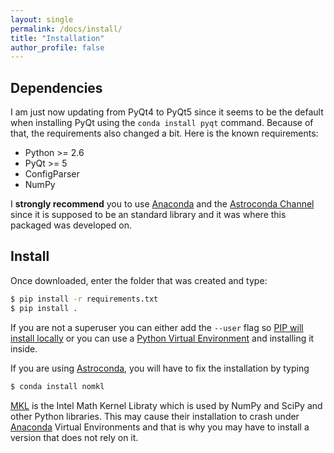 ```yaml
---
layout: single
permalink: /docs/install/
title: "Installation"
author_profile: false
---
```


## Dependencies

I am just now updating from PyQt4 to PyQt5 since it seems to be the default when
 installing PyQt using the `conda install pyqt` command. Because of that, the
 requirements also changed a bit. Here is the known requirements:

- Python >= 2.6
- PyQt >= 5
- ConfigParser
- NumPy

I **strongly recommend** you to use [Anaconda](https://www.continuum.io/downloads) and the
[Astroconda Channel](https://astroconda.readthedocs.io/en/latest/)
since it is supposed to be an standard library and it was where this packaged
was developed on.


## Install

 Once downloaded, enter the folder that was created and type:

```bash
$ pip install -r requirements.txt
$ pip install .  
```

 If you are not a superuser you can either add the `--user`
flag so [PIP will install locally](https://pip.pypa.io/en/stable/reference/pip_install/#id43)
or you can use a
[Python Virtual Environment](http://docs.python-guide.org/en/latest/dev/virtualenvs/)
and installing it inside.

 If you are using [Astroconda](https://astroconda.readthedocs.io/en/latest/),
 you will have to fix the installation by typing

```bash
$ conda install nomkl
```

  [MKL](https://software.intel.com/en-us/mkl) is the Intel Math Kernel Libraty
    which is used by NumPy and SciPy and other Python libraries. This may
    cause their installation to crash under [Anaconda](https://www.continuum.io/downloads) Virtual Environments
    and that is why you may have to install a version that does not rely on it.

